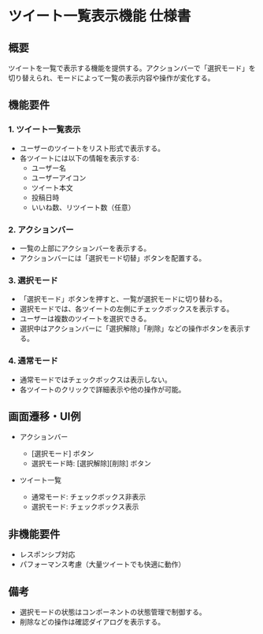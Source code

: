 # ツイート一覧表示機能 仕様書

## 概要
ツイートを一覧で表示する機能を提供する。アクションバーで「選択モード」を切り替えられ、モードによって一覧の表示内容や操作が変化する。

## 機能要件

### 1. ツイート一覧表示
- ユーザーのツイートをリスト形式で表示する。
- 各ツイートには以下の情報を表示する:
  - ユーザー名
  - ユーザーアイコン
  - ツイート本文
  - 投稿日時
  - いいね数、リツイート数（任意）

### 2. アクションバー
- 一覧の上部にアクションバーを表示する。
- アクションバーには「選択モード切替」ボタンを配置する。

### 3. 選択モード
- 「選択モード」ボタンを押すと、一覧が選択モードに切り替わる。
- 選択モードでは、各ツイートの左側にチェックボックスを表示する。
- ユーザーは複数のツイートを選択できる。
- 選択中はアクションバーに「選択解除」「削除」などの操作ボタンを表示する。

### 4. 通常モード
- 通常モードではチェックボックスは表示しない。
- 各ツイートのクリックで詳細表示や他の操作が可能。

## 画面遷移・UI例

- アクションバー
  - [選択モード] ボタン
  - 選択モード時: [選択解除][削除] ボタン

- ツイート一覧
  - 通常モード: チェックボックス非表示
  - 選択モード: チェックボックス表示

## 非機能要件
- レスポンシブ対応
- パフォーマンス考慮（大量ツイートでも快適に動作）

## 備考
- 選択モードの状態はコンポーネントの状態管理で制御する。
- 削除などの操作は確認ダイアログを表示する。
